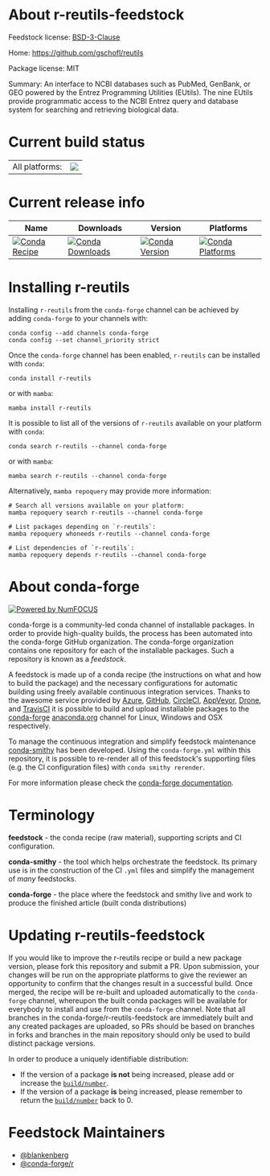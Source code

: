 About r-reutils-feedstock
=========================

Feedstock license: [BSD-3-Clause](https://github.com/conda-forge/r-reutils-feedstock/blob/main/LICENSE.txt)

Home: https://github.com/gschofl/reutils

Package license: MIT

Summary: An interface to NCBI databases such as PubMed, GenBank, or GEO powered by the Entrez Programming Utilities (EUtils). The nine EUtils provide programmatic access to the NCBI Entrez query and database system for searching and retrieving biological data.

Current build status
====================


<table><tr><td>All platforms:</td>
    <td>
      <a href="https://dev.azure.com/conda-forge/feedstock-builds/_build/latest?definitionId=10145&branchName=main">
        <img src="https://dev.azure.com/conda-forge/feedstock-builds/_apis/build/status/r-reutils-feedstock?branchName=main">
      </a>
    </td>
  </tr>
</table>

Current release info
====================

| Name | Downloads | Version | Platforms |
| --- | --- | --- | --- |
| [![Conda Recipe](https://img.shields.io/badge/recipe-r--reutils-green.svg)](https://anaconda.org/conda-forge/r-reutils) | [![Conda Downloads](https://img.shields.io/conda/dn/conda-forge/r-reutils.svg)](https://anaconda.org/conda-forge/r-reutils) | [![Conda Version](https://img.shields.io/conda/vn/conda-forge/r-reutils.svg)](https://anaconda.org/conda-forge/r-reutils) | [![Conda Platforms](https://img.shields.io/conda/pn/conda-forge/r-reutils.svg)](https://anaconda.org/conda-forge/r-reutils) |

Installing r-reutils
====================

Installing `r-reutils` from the `conda-forge` channel can be achieved by adding `conda-forge` to your channels with:

```
conda config --add channels conda-forge
conda config --set channel_priority strict
```

Once the `conda-forge` channel has been enabled, `r-reutils` can be installed with `conda`:

```
conda install r-reutils
```

or with `mamba`:

```
mamba install r-reutils
```

It is possible to list all of the versions of `r-reutils` available on your platform with `conda`:

```
conda search r-reutils --channel conda-forge
```

or with `mamba`:

```
mamba search r-reutils --channel conda-forge
```

Alternatively, `mamba repoquery` may provide more information:

```
# Search all versions available on your platform:
mamba repoquery search r-reutils --channel conda-forge

# List packages depending on `r-reutils`:
mamba repoquery whoneeds r-reutils --channel conda-forge

# List dependencies of `r-reutils`:
mamba repoquery depends r-reutils --channel conda-forge
```


About conda-forge
=================

[![Powered by
NumFOCUS](https://img.shields.io/badge/powered%20by-NumFOCUS-orange.svg?style=flat&colorA=E1523D&colorB=007D8A)](https://numfocus.org)

conda-forge is a community-led conda channel of installable packages.
In order to provide high-quality builds, the process has been automated into the
conda-forge GitHub organization. The conda-forge organization contains one repository
for each of the installable packages. Such a repository is known as a *feedstock*.

A feedstock is made up of a conda recipe (the instructions on what and how to build
the package) and the necessary configurations for automatic building using freely
available continuous integration services. Thanks to the awesome service provided by
[Azure](https://azure.microsoft.com/en-us/services/devops/), [GitHub](https://github.com/),
[CircleCI](https://circleci.com/), [AppVeyor](https://www.appveyor.com/),
[Drone](https://cloud.drone.io/welcome), and [TravisCI](https://travis-ci.com/)
it is possible to build and upload installable packages to the
[conda-forge](https://anaconda.org/conda-forge) [anaconda.org](https://anaconda.org/)
channel for Linux, Windows and OSX respectively.

To manage the continuous integration and simplify feedstock maintenance
[conda-smithy](https://github.com/conda-forge/conda-smithy) has been developed.
Using the ``conda-forge.yml`` within this repository, it is possible to re-render all of
this feedstock's supporting files (e.g. the CI configuration files) with ``conda smithy rerender``.

For more information please check the [conda-forge documentation](https://conda-forge.org/docs/).

Terminology
===========

**feedstock** - the conda recipe (raw material), supporting scripts and CI configuration.

**conda-smithy** - the tool which helps orchestrate the feedstock.
                   Its primary use is in the construction of the CI ``.yml`` files
                   and simplify the management of *many* feedstocks.

**conda-forge** - the place where the feedstock and smithy live and work to
                  produce the finished article (built conda distributions)


Updating r-reutils-feedstock
============================

If you would like to improve the r-reutils recipe or build a new
package version, please fork this repository and submit a PR. Upon submission,
your changes will be run on the appropriate platforms to give the reviewer an
opportunity to confirm that the changes result in a successful build. Once
merged, the recipe will be re-built and uploaded automatically to the
`conda-forge` channel, whereupon the built conda packages will be available for
everybody to install and use from the `conda-forge` channel.
Note that all branches in the conda-forge/r-reutils-feedstock are
immediately built and any created packages are uploaded, so PRs should be based
on branches in forks and branches in the main repository should only be used to
build distinct package versions.

In order to produce a uniquely identifiable distribution:
 * If the version of a package **is not** being increased, please add or increase
   the [``build/number``](https://docs.conda.io/projects/conda-build/en/latest/resources/define-metadata.html#build-number-and-string).
 * If the version of a package **is** being increased, please remember to return
   the [``build/number``](https://docs.conda.io/projects/conda-build/en/latest/resources/define-metadata.html#build-number-and-string)
   back to 0.

Feedstock Maintainers
=====================

* [@blankenberg](https://github.com/blankenberg/)
* [@conda-forge/r](https://github.com/orgs/conda-forge/teams/r/)

